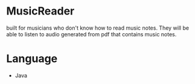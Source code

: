 MusicReader
===========

built for musicians who don't know how to read music notes. They will be able to listen to audio generated from pdf that contains music notes.

Language
========
* Java
